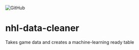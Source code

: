 ![GitHub](https://img.shields.io/github/license/cole-titze/nhl-data-cleaner?color=brightgreen)
# nhl-data-cleaner
Takes game data and creates a machine-learning ready table
